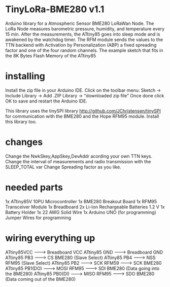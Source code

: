 # TinyLoRa-BME280 v1.1
Arduino library for a Atmospheric Sensor BME280 LoRaWan Node.
The LoRa Node measures barometric pressure, humidity, and temperature every 15 min. 
After the measurements, the ATtiny85 goes into sleep mode and is awakened by the watchdog timer.
The RFM module sends the values to the TTN backend with Activation by Personalization (ABP) 
a fixed spreading factor and one of the four random channels.
The example sketch that fits in the 8K Bytes Flash Memory of the ATtiny85

# installing
Install the zip file in your Arduino IDE.
Click on the toolbar menu: Sketch -> Include Library -> Add .ZIP Library -> "downloaded zip file"
Once done click OK to save and restart the Arduino IDE.

This library uses the tinySPI library http://github.com/JChristensen/tinySPI
for communication with the BME280 and the Hope RFM95 module.
Install this library too.

# changes
Change the NwkSkey,AppSkey,DevAddr acording your own TTN keys.
Change the interval of measurements and radio transmission with the SLEEP_TOTAL var
Change Spreading factor as you like.

# needed parts
1x ATtiny85V 10PU Microcontroller
1x BME280 Breakout Board
1x RFM95 Transceiver Module
1x Breadboard
2x Li-Ion Rechargeable Batteries 1.2 V
1x Battery Holder
1x 22 AWG Solid Wire
1x Arduino UNO (for programming)
Jumper Wires for programming

# wiring everything up
ATtiny85VCC ---> Breadboard VCC
ATtiny85 GND ---> Breadboard GND
ATtiny85 PB3 ---> CS BME280 (Slave Select)
ATtiny85 PB4 ---> NSS RFM95 (Slave Select)
ATtiny85 PB2 ---> SCK RFM59  ---> SCK BME280
ATtiny85 PB1(DO) ---> MOSI RFM95 ---> SDI BME280 (Data going into the BME280)
ATtiny85 PB0(DI) ---> MISO RFM95 ---> SDO BME280 (Data coming out of the BME280)


